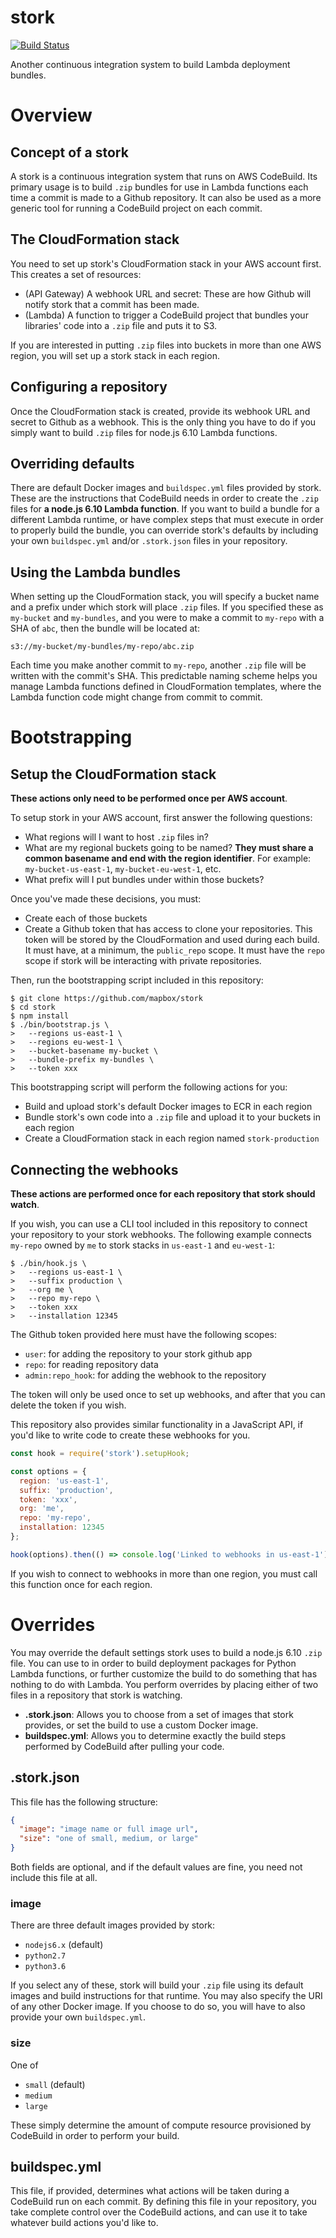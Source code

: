 # stork

[![Build Status](https://travis-ci.org/mapbox/stork.svg?branch=master)](https://travis-ci.org/mapbox/stork)

Another continuous integration system to build Lambda deployment bundles.

# Overview

## Concept of a stork

A stork is a continuous integration system that runs on AWS CodeBuild. Its primary usage is to build `.zip` bundles for use in Lambda functions each time a commit is made to a Github repository. It can also be used as a more generic tool for running a CodeBuild project on each commit.

## The CloudFormation stack

You need to set up stork's CloudFormation stack in your AWS account first. This creates a set of resources:

- (API Gateway) A webhook URL and secret: These are how Github will notify stork that a commit has been made.
- (Lambda) A function to trigger a CodeBuild project that bundles your libraries' code into a `.zip` file and puts it to S3.

If you are interested in putting `.zip` files into buckets in more than one AWS region, you will set up a stork stack in each region.

## Configuring a repository

Once the CloudFormation stack is created, provide its webhook URL and secret to Github as a webhook. This is the only thing you have to do if you simply want to build `.zip` files for node.js 6.10 Lambda functions.

## Overriding defaults

There are default Docker images and `buildspec.yml` files provided by stork. These are the instructions that CodeBuild needs in order to create the `.zip` files for **a node.js 6.10 Lambda function**. If you want to build a bundle for a different Lambda runtime, or have complex steps that must execute in order to properly build the bundle, you can override stork's defaults by including your own `buildspec.yml` and/or `.stork.json` files in your repository.

## Using the Lambda bundles

When setting up the CloudFormation stack, you will specify a bucket name and a prefix under which stork will place `.zip` files. If you specified these as `my-bucket` and `my-bundles`, and you were to make a commit to `my-repo` with a SHA of `abc`, then the bundle will be located at:

```
s3://my-bucket/my-bundles/my-repo/abc.zip
```

Each time you make another commit to `my-repo`, another `.zip` file will be written with the commit's SHA. This predictable naming scheme helps you manage Lambda functions defined in CloudFormation templates, where the Lambda function code might change from commit to commit.

# Bootstrapping

## Setup the CloudFormation stack

**These actions only need to be performed once per AWS account**.

To setup stork in your AWS account, first answer the following questions:

- What regions will I want to host `.zip` files in?
- What are my regional buckets going to be named? **They must share a common basename and end with the region identifier**. For example: `my-bucket-us-east-1`, `my-bucket-eu-west-1`, etc.
- What prefix will I put bundles under within those buckets?

Once you've made these decisions, you must:

- Create each of those buckets
- Create a Github token that has access to clone your repositories. This token will be stored by the CloudFormation and used during each build. It must have, at a minimum, the `public_repo` scope. It must have the `repo` scope if stork will be interacting with private repositories.

Then, run the bootstrapping script included in this repository:

```
$ git clone https://github.com/mapbox/stork
$ cd stork
$ npm install
$ ./bin/bootstrap.js \
>   --regions us-east-1 \
>   --regions eu-west-1 \
>   --bucket-basename my-bucket \
>   --bundle-prefix my-bundles \
>   --token xxx
```

This bootstrapping script will perform the following actions for you:

- Build and upload stork's default Docker images to ECR in each region
- Bundle stork's own code into a `.zip` file and upload it to your buckets in each region
- Create a CloudFormation stack in each region named `stork-production`

## Connecting the webhooks

**These actions are performed once for each repository that stork should watch**.

If you wish, you can use a CLI tool included in this repository to connect your repository to your stork webhooks. The following example connects `my-repo` owned by `me` to stork stacks in `us-east-1` and `eu-west-1`:

```
$ ./bin/hook.js \
>   --regions us-east-1 \
>   --suffix production \
>   --org me \
>   --repo my-repo \
>   --token xxx
>   --installation 12345
```

The Github token provided here must have the following scopes:
- `user`: for adding the repository to your stork github app
- `repo`: for reading repository data
- `admin:repo_hook`: for adding the webhook to the repository

The token will only be used once to set up webhooks, and after that you can delete the token if you wish.

This repository also provides similar functionality in a JavaScript API, if you'd like to write code to create these webhooks for you.

```js
const hook = require('stork').setupHook;

const options = {
  region: 'us-east-1',
  suffix: 'production',
  token: 'xxx',
  org: 'me',
  repo: 'my-repo',
  installation: 12345
};

hook(options).then(() => console.log('Linked to webhooks in us-east-1'));
```

If you wish to connect to webhooks in more than one region, you must call this function once for each region.

# Overrides

You may override the default settings stork uses to build a node.js 6.10 `.zip` file. You can use to in order to build deployment packages for Python Lambda functions, or further customize the build to do something that has nothing to do with Lambda. You perform overrides by placing either of two files in a repository that stork is watching.

- **.stork.json**: Allows you to choose from a set of images that stork provides, or set the build to use a custom Docker image.
- **buildspec.yml**: Allows you to determine exactly the build steps performed by CodeBuild after pulling your code.

## .stork.json

This file has the following structure:

```json
{
  "image": "image name or full image url",
  "size": "one of small, medium, or large"
}
```

Both fields are optional, and if the default values are fine, you need not include this file at all.

### image

There are three default images provided by stork:

- `nodejs6.x` (default)
- `python2.7`
- `python3.6`

If you select any of these, stork will build your `.zip` file using its default images and build instructions for that runtime. You may also specify the URI of any other Docker image. If you choose to do so, you will have to also provide your own `buildspec.yml`.

### size

One of

- `small` (default)
- `medium`
- `large`

These simply determine the amount of compute resource provisioned by CodeBuild in order to perform your build.

## buildspec.yml

This file, if provided, determines what actions will be taken during a CodeBuild run on each commit. By defining this file in your repository, you take complete control over the CodeBuild actions, and can use it to take whatever build actions you'd like to.
